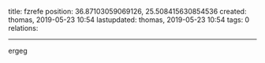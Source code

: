 title: fzrefe
position: 36.87103059069126, 25.508415630854536
created: thomas,  2019-05-23 10:54
lastupdated: thomas, 2019-05-23 10:54 
tags: 0
relations: 

---


ergeg